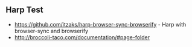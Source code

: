 ## Harp Test
* https://github.com/itzaks/harp-browser-sync-browserify - Harp with browser-sync and browserify
* http://broccoli-taco.com/documentation/#page-folder
